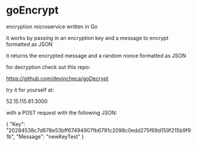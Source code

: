 # goEncrypt
encryption microservice written in Go

it works by passing in an encryption key and a message to encrypt formatted as JSON

it returns the encrypted message and a random nonce formatted as JSON

for decryption check out this repo:

https://github.com/devincheca/goDecrypt

try it for yourself at:

52.15.115.81:3000

with a POST request with the following JSON:

{
	"Key": "20284538c7d678e53bff67494907fb6791c2098c0edd275f69d159f215b9f91b",
	"Message": "newKeyTest"
}
